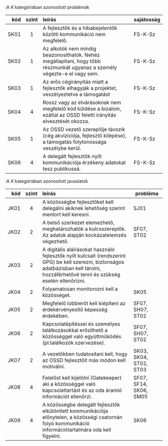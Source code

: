 :A *K* kategóriában azonosított problémák

kód |szint|leírás                                                                            | sajátosság
---:|:--:|:---------------------------------------------------------------------------------|---------------
SK01|1|A fejlesztők és a hibabejelentők közötti kommunikáció nem megfelelő.|FS-K-Sz
SK02|1|Az alkotók nem mindig beazonosíthatók. Nehéz megállapítani, hogy több részmunkát ugyanaz a személy végezte-e el vagy sem.|FS-K-Sz
SK03|1|Az erős cégirányítás miatt a fejlesztők elhagyják a projektet, veszélyeztetve a támogatást|FS-K-Sz
SK04|4|Rossz vagy az elvárásoknak nem megfelelő kód küldése a bizalom, ezáltal az OSSD feletti irányítás elvesztését okozza.|FS-K-Sz
SK05|1|Az OSSD vezető szereplője távozik (cég akvizíciója, fejlesztő kilépése), a támogatás folytonossága veszélybe kerül.|FS-K-Sz
SK06|4|A delegált fejlesztők nyílt kommunikációja érzékeny adatokat tesz publikussá.|FS-K-Sz

:A *K* kategóriában azonosított javaslatok

kód |szint|leírás                                                                            | probléma
---:|:--:|:---------------------------------------------------------------------------------|---------------
JK01|4|A közösségbe fejlesztőket kell delegálni akiknek lehetőség szerint mentort kell keresni.|SJ01
JK02|2|A belső szerkezet elemezhető, meghatározhatók a kulcsszereplők. Az adatok alapján kockázatelemzés végezhető.|SF07, ST02
JK03|2|A digitális aláírásokat használó fejlesztők nyílt kulcsait (rendszerint GPG) be kell szerezni, biztonságos adatbázisban kell tárolni, hozzáférhetővé tenni és szükség esetén ellenőrizni.|
JK04|2|Folyamatosan monitorozni kell a közösséget.|SK05
JK05|2|Megfelelő lobbierőt kell kiépíteni az érdekérvényesítő képesség érdekében.|SF07, SH07, ST02
JK06|2|Kapcsolatépítéssel és személyes találkozásokkal erősíthető a közösséggel való együttműködés (pl.találkozók szervezése).|SF07, SH07, ST02
JK07|2|A vezetőkben tudatosítani kell, hogy az OSSD fejlesztőit más módon kell motiválni.|SK03, SK04, ST02, ST03
JK08|4|Felelőst kell kijelölni (Gatekeeper) aki a közösséggel való kapcsolattartást és az oda áramló információt ellenőrzi.|SF07, SF14, SK06, SM05
JK09|4|A közösségbe delegált fejlesztők elkülönített kommunikációja előnytelen, a közösségi csatornán folyó kommunikáció információtartalmára oda kell figyelni.|SK06

